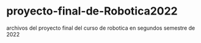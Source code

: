 # proyecto-final-de-Robotica2022
archivos del proyecto final del curso de robotica en segundos semestre de 2022
